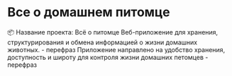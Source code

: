 # Все о домашнем питомце

📦 Название проекта: Всё о питомце
Веб-приложение для хранения, структурирования и обмена информацией о жизни домашних животных. - перефраз
Приложение направлено на удобство хранения, доступность и широту для контроля жизни домашних петомцев - перефраз
